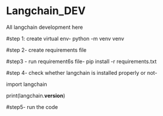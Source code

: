 # Langchain_DEV
All langchain development here

#step 1: create virtual env- python -m venv venv

#step 2- create requirements file

#step3 - run requirement6s file- pip install -r requirements.txt

#step 4- check whether langchain is installed properly or not-

import langchain

print(langchain.__version__)

#step5- run the code

